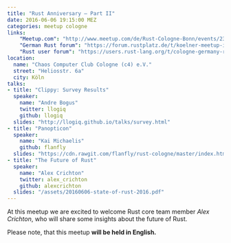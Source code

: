 ```yaml
---
title: "Rust Anniversary – Part II"
date: 2016-06-06 19:15:00 MEZ
categories: meetup cologne
links:
    "Meetup.com": "http://www.meetup.com/de/Rust-Cologne-Bonn/events/231135785/"
    "German Rust forum": "https://forum.rustplatz.de/t/koelner-meetup-im-juni/133"
    "Rust user forum": "https://users.rust-lang.org/t/cologne-germany-rust-meetup-on-2016-06-06-with-special-guest/6043"
location:
  name: "Chaos Computer Club Cologne (c4) e.V."
  street: "Heliosstr. 6a"
  city: Köln
talks:
- title: "Clippy: Survey Results"
  speaker:
    name: "Andre Bogus"
    twitter: llogiq
    github: llogiq
  slides: "http://llogiq.github.io/talks/survey.html"
- title: "Panopticon"
  speaker:
    name: "Kai Michaelis"
    github: flanfly
  slides: "https://cdn.rawgit.com/flanfly/rust-cologne/master/index.html"
- title: "The Future of Rust"
  speaker:
    name: "Alex Crichton"
    twitter: alex_crichton
    github: alexcrichton
  slides: "/assets/20160606-state-of-rust-2016.pdf"
---
```

At this meetup we are excited to welcome Rust core team member _Alex Crichton_, who will share some insights about the future of Rust.

Please note, that this meetup **will be held in English.**
